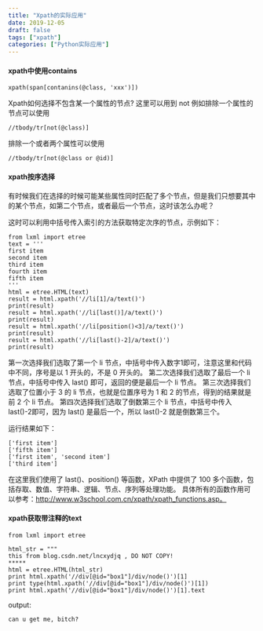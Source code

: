 ```yaml
---
title: "Xpath的实际应用"
date: 2019-12-05
draft: false
tags: ["xpath"]
categories: ["Python实际应用"]
---
```


#### xpath中使用contains
```
xpath(span[contanins(@class, 'xxx')])
```
Xpath如何选择不包含某一个属性的节点?
这里可以用到 not 例如排除一个属性的节点可以使用
```
//tbody/tr[not(@class)]
```

排除一个或者两个属性可以使用
```
//tbody/tr[not(@class or @id)]
```

#### xpath按序选择
有时候我们在选择的时候可能某些属性同时匹配了多个节点，但是我们只想要其中的某个节点，如第二个节点，或者最后一个节点，这时该怎么办呢？

这时可以利用中括号传入索引的方法获取特定次序的节点，示例如下：
```
from lxml import etree
text = '''
first item
second item
third item
fourth item
fifth item
'''
html = etree.HTML(text)
result = html.xpath('//li[1]/a/text()')
print(result)
result = html.xpath('//li[last()]/a/text()')
print(result)
result = html.xpath('//li[position()<3]/a/text()')
print(result)
result = html.xpath('//li[last()-2]/a/text()')
print(result)
```
第一次选择我们选取了第一个 li 节点，中括号中传入数字1即可，注意这里和代码中不同，序号是以 1 开头的，不是 0 开头的。 第二次选择我们选取了最后一个 li 节点，中括号中传入 last() 即可，返回的便是最后一个 li 节点。 第三次选择我们选取了位置小于 3 的 li 节点，也就是位置序号为 1 和 2 的节点，得到的结果就是前 2 个 li 节点。 第四次选择我们选取了倒数第三个 li 节点，中括号中传入 last()-2即可，因为 last() 是最后一个，所以 last()-2 就是倒数第三个。

运行结果如下：
```
['first item']
['fifth item']
['first item', 'second item']
['third item']
```
在这里我们使用了 last()、position() 等函数，XPath 中提供了 100 多个函数，包括存取、数值、字符串、逻辑、节点、序列等处理功能。 具体所有的函数作用可以参考：http://www.w3school.com.cn/xpath/xpath_functions.asp。

#### xpath获取带注释的text
```
from lxml import etree

html_str = """
this from blog.csdn.net/lncxydjq , DO NOT COPY!
*****
html = etree.HTML(html_str)
print html.xpath('//div[@id="box1"]/div/node()')[1]
print type(html.xpath('//div[@id="box1"]/div/node()')[1])
print html.xpath('//div[@id="box1"]/div/node()')[1].text
```

output:
```
can u get me, bitch?
```